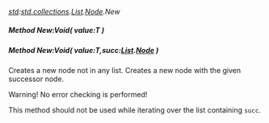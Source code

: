 _[std](../../modules/std/std-module.md):[std.collections](../../modules/std/std-collections.md).[List<T>](../../modules/std/std-collections-list.md).[Node](../../modules/std/std-collections-list-node.md).New_
##### Method New:Void( value:T )
##### Method New:Void( value:T,succ:[List](../../modules/std/std-collections-list.md)<T>.[Node](../../modules/std/std-collections-list-node.md) )
Creates a new node not in any list.
Creates a new node with the given successor node.

Warning! No error checking is performed!

This method should not be used while iterating over the list containing `succ`.
